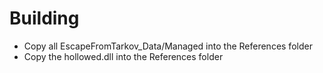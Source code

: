 # Building
- Copy all EscapeFromTarkov_Data/Managed into the References folder
- Copy the hollowed.dll into the References folder